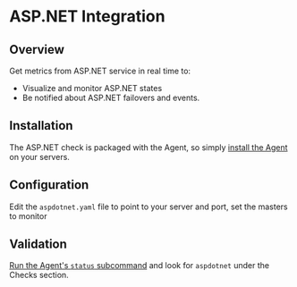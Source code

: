 # ASP.NET Integration

## Overview

Get metrics from ASP.NET service in real time to:

* Visualize and monitor ASP.NET states
* Be notified about ASP.NET failovers and events.

## Installation

The ASP.NET check is packaged with the Agent, so simply [install the Agent][1] on your servers.

## Configuration

Edit the `aspdotnet.yaml` file to point to your server and port, set the masters to monitor

## Validation

[Run the Agent's `status` subcommand][2] and look for `aspdotnet` under the Checks section.


[1]: https://app.datadoghq.com/account/settings#agent
[2]: https://docs.datadoghq.com/agent/faq/agent-commands/#agent-status-and-information
